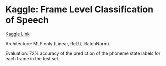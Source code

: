 # Kaggle: Frame Level Classification of Speech

[Kaggle Link](https://www.kaggle.com/c/11-785-fall-20-homework-1-part-2)

Architecture: MLP only (Linear, ReLU, BatchNorm).

Evaluation: 72% accuracy of the prediction of the phoneme state labels for each frame in the test set.
